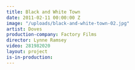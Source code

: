 ```yaml
---
title: Black and White Town
date: 2011-02-11 00:00:00 Z
image: "/uploads/black-and-white-town-02.jpg"
artist: Doves
production-company: Factory Films
director: Lynne Ramsey
video: 281982020
layout: project
is-in-production: 
---
```


